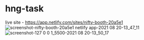 # hng-task
live site - https://app.netlify.com/sites/nifty-booth-20a5e1
![screenshot-nifty-booth-20a5e1 netlify app-2021 08 20-13_47_11](https://user-images.githubusercontent.com/24982752/130235514-5f729347-6702-45b6-b434-6786fff1c5e0.png)
![screenshot-127 0 0 1_5500-2021 08 20-13_50_17](https://user-images.githubusercontent.com/24982752/130236297-01c4e12e-f655-43ae-9e99-5d119899ea33.png)
